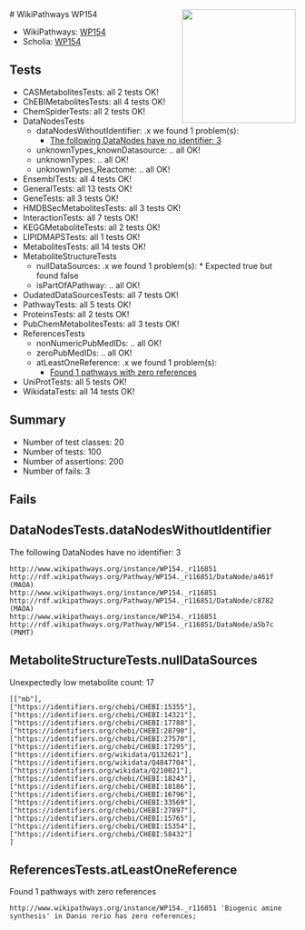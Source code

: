 <img style="float: right; width: 200px" src="https://upload.wikimedia.org/wikipedia/commons/thumb/8/83/Wplogo_with_text_500.png/640px-Wplogo_with_text_500.png" />
# WikiPathways WP154

* WikiPathways: [WP154](https://identifiers.org/wikipathways:WP154)
* Scholia: [WP154](https://scholia.toolforge.org/wikipathways/WP154)
## Tests
* CASMetabolitesTests: all 2 tests OK!
* ChEBIMetabolitesTests: all 4 tests OK!
* ChemSpiderTests: all 2 tests OK!
* DataNodesTests
    * dataNodesWithoutIdentifier: .x we found 1 problem(s):
        * [The following DataNodes have no identifier: 3](#d2d32fa2)
    * unknownTypes_knownDatasource: .. all OK!
    * unknownTypes: .. all OK!
    * unknownTypes_Reactome: .. all OK!
* EnsemblTests: all 4 tests OK!
* GeneralTests: all 13 tests OK!
* GeneTests: all 3 tests OK!
* HMDBSecMetabolitesTests: all 3 tests OK!
* InteractionTests: all 7 tests OK!
* KEGGMetaboliteTests: all 2 tests OK!
* LIPIDMAPSTests: all 1 tests OK!
* MetabolitesTests: all 14 tests OK!
* MetaboliteStructureTests
    * nullDataSources: .x we found 1 problem(s):
            * Expected true but found false
    * isPartOfAPathway: .. all OK!
* OudatedDataSourcesTests: all 7 tests OK!
* PathwayTests: all 5 tests OK!
* ProteinsTests: all 2 tests OK!
* PubChemMetabolitesTests: all 3 tests OK!
* ReferencesTests
    * nonNumericPubMedIDs: .. all OK!
    * zeroPubMedIDs: .. all OK!
    * atLeastOneReference: .x we found 1 problem(s):
        * [Found 1 pathways with zero references](#35eb778e)
* UniProtTests: all 5 tests OK!
* WikidataTests: all 14 tests OK!


## Summary

* Number of test classes: 20
* Number of tests: 100
* Number of assertions: 200
* Number of fails: 3

## Fails

<a name="d2d32fa2" />

## DataNodesTests.dataNodesWithoutIdentifier

The following DataNodes have no identifier: 3
```
http://www.wikipathways.org/instance/WP154._r116851 http://rdf.wikipathways.org/Pathway/WP154._r116851/DataNode/a461f (MAOA)
http://www.wikipathways.org/instance/WP154._r116851 http://rdf.wikipathways.org/Pathway/WP154._r116851/DataNode/c8782 (MAOA)
http://www.wikipathways.org/instance/WP154._r116851 http://rdf.wikipathways.org/Pathway/WP154._r116851/DataNode/a5b7c (PNMT)
```

<a name="91904190" />

## MetaboliteStructureTests.nullDataSources

Unexpectedly low metabolite count: 17
```
[["mb"],
["https://identifiers.org/chebi/CHEBI:15355"],
["https://identifiers.org/chebi/CHEBI:14321"],
["https://identifiers.org/chebi/CHEBI:17780"],
["https://identifiers.org/chebi/CHEBI:28790"],
["https://identifiers.org/chebi/CHEBI:27570"],
["https://identifiers.org/chebi/CHEBI:17295"],
["https://identifiers.org/wikidata/Q132621"],
["https://identifiers.org/wikidata/Q4847704"],
["https://identifiers.org/wikidata/Q210021"],
["https://identifiers.org/chebi/CHEBI:18243"],
["https://identifiers.org/chebi/CHEBI:18186"],
["https://identifiers.org/chebi/CHEBI:16796"],
["https://identifiers.org/chebi/CHEBI:33569"],
["https://identifiers.org/chebi/CHEBI:27897"],
["https://identifiers.org/chebi/CHEBI:15765"],
["https://identifiers.org/chebi/CHEBI:15354"],
["https://identifiers.org/chebi/CHEBI:58432"]
]
```

<a name="35eb778e" />

## ReferencesTests.atLeastOneReference

Found 1 pathways with zero references
```
http://www.wikipathways.org/instance/WP154._r116851 'Biogenic amine synthesis' in Danio rerio has zero references; 
```

